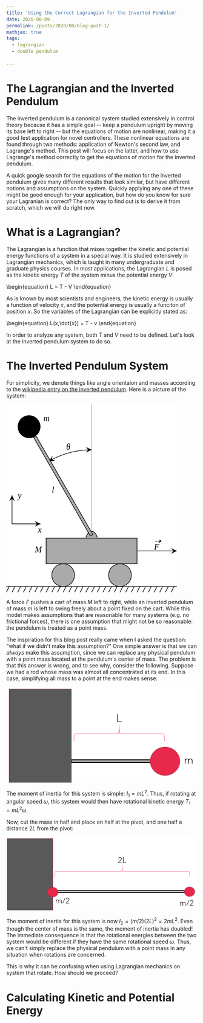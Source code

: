 ```yaml
---
title: 'Using the Correct Lagrangian for the Inverted Pendulum'
date: 2020-08-09
permalink: /posts/2020/08/blog-post-1/
mathjax: true
tags:
  - lagrangian
  - double pendulum

---
```


The Lagrangian and the Inverted Pendulum
===

The inverted pendulum is a canonical system studied extensively in control theory because it has a simple goal -- keep a pendulum upright by moving its base left to right -- but the equations of motion are nonlinear, making it a good test application for novel controllers. These nonlinear equations are found through two methods: application of Newton's second law, and Lagrange's method. This post will focus on the latter, and how to use Lagrange's method correctly to get the equations of motion for the inverted pendulum.

A quick google search for the equations of the motion for the inverted pendulum gives many different results that look similar, but have different notions and assumptions on the system. Quickly applying any one of these might be good enough for your application, but how do you know for sure your Lagranian is correct? The only way to find out is to derive it from scratch, which we will do right now.

What is a Lagrangian?
===

The Lagrangian is a function that mixes together the kinetic and potential energy functions of a system in a special way. It is studied extensively in Lagrangian mechanics, which is taught in many undergraduate and graduate physics courses. In most applications, the Lagrangian $L$ is posed as the kinetic energy $T$ of the system minus the potential energy $V$:

\begin{equation}
L = T - V
\end{equation}

As is known by most scientists and engineers, the kinetic energy is usually a function of velocity $\dot{x}$, and the potential energy is usually a funciton of position $x$. So the variables of the Lagrangian can be explicitly stated as:

\begin{equation}
L(x,\dot{x}) = T - v
\end{equation}

In order to analyze any system, both $T$ and $V$ need to be defined. Let's look at the inverted pendulum system to do so.

The Inverted Pendulum System
===

For simplicity, we denote things like angle orientaion and masses according to the [wikipedia entry on the inverted pendulum](https://en.wikipedia.org/wiki/Inverted_pendulum#:~:text=An%20inverted%20pendulum%20is%20a,additional%20help%20will%20fall%20over.). Here is a picture of the system:

![Inverted Pendulum System](/images/blog_pics/IP1/ip_system.png)

A force $F$ pushes a cart of mass $M$ left to right, while an inverted pendulum of mass $m$ is left to swing freely about a point fixed on the cart. While this model makes assumptions that are reasonable for many systems (e.g. no frictional forces), there is one assumption that might not be so reasonable: the pendulum is treated as a point mass.

The inspiration for this blog post really came when I asked the question: "what if we didn't make this assumption?" One simple answer is that we can _always_ make this assumption, since we can replace any physical pendulum with a point mass located at the pendulum's center of mass. The problem is that this answer is wrong, and to see why, consider the following. Suppose we had a rod whose mass was almost all concentrated at its end. In this case, simplifying all mass to a point at the end makes sense:

![Moment of Inertia 1](/images/blog_pics/IP1/moment_of_inertia1.png)

The moment of inertia for this system is simple: $I_1 = mL^2$. Thus, if rotating at angular speed $\omega$, this system would then have rotational kinetic energy $T_1 = mL^2\omega$.

Now, cut the mass in half and place on half at the pivot, and one half a distance $2L$ from the pivot:

![Moment of Inertia 2](/images/blog_pics/IP1/moment_of_inertia2.png)

The moment of inertia for this system is now $I_2 = (m/2)(2L)^2 = 2mL^2$. Even though the center of mass is the same, the moment of inertia has doubled! The immediate consequence is that the rotational energies between the two system would be different if they have the same rotational speed $\omega$. Thus, we can't simply replace the physical pendulum with a point mass in any situation when rotations are concerned.

This is why it can be confusing when using Lagrangian mechanics on system that rotate. How should we proceed?

Calculating Kinetic and Potential Energy
===

